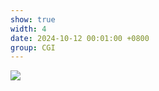 ```yaml
---
show: true
width: 4
date: 2024-10-12 00:01:00 +0800
group: CGI
---
```

<div>
    <img data-src="{{ '/assets/img/research/cgi/cgi1.gif' | relative_url }}" class="lazy w-100 rounded" src="{{ '/assets/img/empty_300x200.png' | relative_url }}">
</div>
